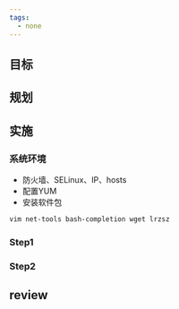 ```yaml
---
tags:
  - none
---
```

## 目标

## 规划

## 实施

### 系统环境

- 防火墙、SELinux、IP、hosts
- 配置YUM
- 安装软件包
```bash
vim net-tools bash-completion wget lrzsz
```

### Step1
### Step2

## review
